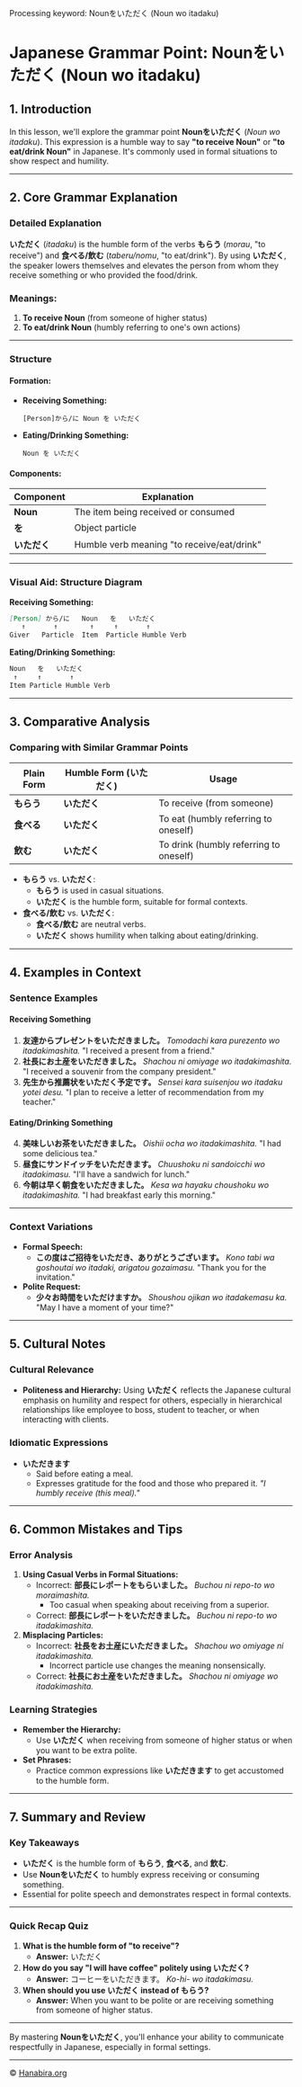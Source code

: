 Processing keyword: Nounをいただく (Noun wo itadaku)
# Japanese Grammar Point: Nounをいただく (Noun wo itadaku)

## 1. Introduction
In this lesson, we'll explore the grammar point **Nounをいただく** (*Noun wo itadaku*). This expression is a humble way to say **"to receive Noun"** or **"to eat/drink Noun"** in Japanese. It's commonly used in formal situations to show respect and humility.

---
## 2. Core Grammar Explanation
### Detailed Explanation
**いただく** (*itadaku*) is the humble form of the verbs **もらう** (*morau*, "to receive") and **食べる/飲む** (*taberu/nomu*, "to eat/drink"). By using **いただく**, the speaker lowers themselves and elevates the person from whom they receive something or who provided the food/drink.
### Meanings:
1. **To receive Noun** (from someone of higher status)
2. **To eat/drink Noun** (humbly referring to one's own actions)
---
### Structure
#### Formation:
- **Receiving Something:**
  ```
  [Person]から/に Noun を いただく
  ```
- **Eating/Drinking Something:**
  ```
  Noun を いただく
  ```
#### Components:
| Component        | Explanation                                   |
|------------------|-----------------------------------------------|
| **Noun**         | The item being received or consumed           |
| **を**           | Object particle                                |
| **いただく**     | Humble verb meaning "to receive/eat/drink"     |
---
### Visual Aid: Structure Diagram
**Receiving Something:**
```markdown
[Person] から/に   Noun   を   いただく
   ↑       ↑        ↑     ↑       ↑
Giver   Particle  Item  Particle Humble Verb
```
**Eating/Drinking Something:**
```markdown
Noun   を   いただく
 ↑     ↑       ↑
Item Particle Humble Verb
```
---
## 3. Comparative Analysis
### Comparing with Similar Grammar Points
| Plain Form     | Humble Form (**いただく**) | Usage                                             |
|----------------|---------------------------|---------------------------------------------------|
| **もらう**     | **いただく**               | To receive (from someone)                         |
| **食べる**     | **いただく**               | To eat (humbly referring to oneself)              |
| **飲む**       | **いただく**               | To drink (humbly referring to oneself)            |
- **もらう** vs. **いただく**:
  - **もらう** is used in casual situations.
  - **いただく** is the humble form, suitable for formal contexts.
- **食べる/飲む** vs. **いただく**:
  - **食べる/飲む** are neutral verbs.
  - **いただく** shows humility when talking about eating/drinking.
---
## 4. Examples in Context
### Sentence Examples
#### Receiving Something
1. **友達からプレゼントをいただきました。**
   *Tomodachi kara purezento wo itadakimashita.*
   "I received a present from a friend."
2. **社長にお土産をいただきました。**
   *Shachou ni omiyage wo itadakimashita.*
   "I received a souvenir from the company president."
3. **先生から推薦状をいただく予定です。**
   *Sensei kara suisenjou wo itadaku yotei desu.*
   "I plan to receive a letter of recommendation from my teacher."
#### Eating/Drinking Something
4. **美味しいお茶をいただきました。**
   *Oishii ocha wo itadakimashita.*
   "I had some delicious tea."
5. **昼食にサンドイッチをいただきます。**
   *Chuushoku ni sandoicchi wo itadakimasu.*
   "I'll have a sandwich for lunch."
6. **今朝は早く朝食をいただきました。**
   *Kesa wa hayaku choushoku wo itadakimashita.*
   "I had breakfast early this morning."
---
### Context Variations
- **Formal Speech:**
  - **この度はご招待をいただき、ありがとうございます。**
    *Kono tabi wa goshoutai wo itadaki, arigatou gozaimasu.*
    "Thank you for the invitation."
- **Polite Request:**
  - **少々お時間をいただけますか。**
    *Shoushou ojikan wo itadakemasu ka.*
    "May I have a moment of your time?"
---
## 5. Cultural Notes
### Cultural Relevance
- **Politeness and Hierarchy:**
  Using **いただく** reflects the Japanese cultural emphasis on humility and respect for others, especially in hierarchical relationships like employee to boss, student to teacher, or when interacting with clients.
### Idiomatic Expressions
- **いただきます**
  - Said before eating a meal.
  - Expresses gratitude for the food and those who prepared it.
    *"I humbly receive (this meal)."*
---
## 6. Common Mistakes and Tips
### Error Analysis
1. **Using Casual Verbs in Formal Situations:**
   - Incorrect: **部長にレポートをもらいました。**
     *Buchou ni repo-to wo moraimashita.*
     - Too casual when speaking about receiving from a superior.
   - Correct: **部長にレポートをいただきました。**
     *Buchou ni repo-to wo itadakimashita.*
2. **Misplacing Particles:**
   - Incorrect: **社長をお土産にいただきました。**
     *Shachou wo omiyage ni itadakimashita.*
     - Incorrect particle use changes the meaning nonsensically.
   - Correct: **社長にお土産をいただきました。**
     *Shachou ni omiyage wo itadakimashita.*
### Learning Strategies
- **Remember the Hierarchy:**
  - Use **いただく** when receiving from someone of higher status or when you want to be extra polite.
- **Set Phrases:**
  - Practice common expressions like **いただきます** to get accustomed to the humble form.
---
## 7. Summary and Review
### Key Takeaways
- **いただく** is the humble form of **もらう**, **食べる**, and **飲む**.
- Use **Nounをいただく** to humbly express receiving or consuming something.
- Essential for polite speech and demonstrates respect in formal contexts.
---
### Quick Recap Quiz
1. **What is the humble form of "to receive"?**
   - **Answer:** いただく
2. **How do you say "I will have coffee" politely using いただく?**
   - **Answer:** コーヒーをいただきます。
     *Ko-hi- wo itadakimasu.*
3. **When should you use いただく instead of もらう?**
   - **Answer:** When you want to be polite or are receiving something from someone of higher status.
---
By mastering **Nounをいただく**, you'll enhance your ability to communicate respectfully in Japanese, especially in formal settings.


---

© [Hanabira.org](https://hanabira.org)
